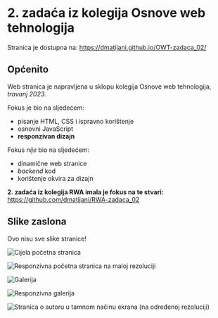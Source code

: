 # 2. zadaća iz kolegija Osnove web tehnologija

Stranica je dostupna na: https://dmatijani.github.io/OWT-zadaca_02/

## Općenito

Web stranica je napravljena u sklopu kolegija Osnove web tehnologija, _travanj 2023._

Fokus je bio na sljedećem:
- pisanje HTML, CSS i ispravno korištenje
- osnovni JavaScript
- **responzivan dizajn**

Fokus _nije_ bio na sljedećem:
- dinamične web stranice
- _backend_ kod
- korištenje okvira za dizajn

**2. zadaća iz kolegija RWA imala je fokus na te stvari:** https://github.com/dmatijani/RWA-zadaca_02

## Slike zaslona

Ovo nisu sve slike stranice!

![Cijela početna stranica](https://github.com/dmatijani/OWT-zadaca_02/assets/126497251/1ea57cb9-2f8e-4101-9eec-1f3f127840c3)

![Responzivna početna stranica na maloj rezoluciji](https://github.com/dmatijani/OWT-zadaca_02/assets/126497251/a532e3c7-f300-44b3-98f6-45f853f89f48)

![Galerija](https://github.com/dmatijani/OWT-zadaca_02/assets/126497251/23175c2a-77da-4240-a953-b0426f08bdf9)

![Responzivna galerija](https://github.com/dmatijani/OWT-zadaca_02/assets/126497251/9f9a096d-cae3-479e-9eeb-4f42578018c2)

![Stranica o autoru u tamnom načinu ekrana (na određenoj rezoluciji)](https://github.com/dmatijani/OWT-zadaca_02/assets/126497251/4b5f6db1-375d-4293-92b3-2aecab9b5589)
